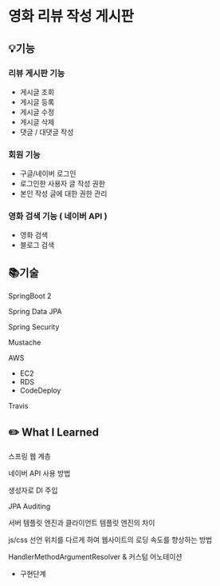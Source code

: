 # 영화 리뷰 작성 게시판

## 💡기능

### 리뷰 게시판 기능

- 게시글 조회
- 게시글 등록
- 게시글 수정
- 게시글 삭제
- 댓글 / 대댓글 작성

### 회원 기능

- 구글/네이버 로그인
- 로그인한 사용자 글 작성 권한
- 본인 작성 글에 대한 권한 관리

### 영화 검색 기능 ( 네이버 API )

- 영화 검색
- 블로그 검색

## 📚기술

SpringBoot 2

Spring Data JPA

Spring Security

Mustache

AWS 

- EC2
- RDS
- CodeDeploy

Travis 

## ✏️ What I Learned

스프링 웹 계층 

네이버 API 사용 방법 

생성자로 DI 주입

JPA Auditing 

서버 템플릿 엔진과 클라이언트 템플릿 엔진의 차이 

js/css 선언 위치를 다르게 하여 웹사이트의 로딩 속도를 향상하는 방법

HandlerMethodArgumentResolver & 커스텀 어노테이션 

- 구현단계
